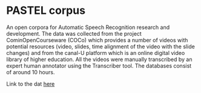 # PASTEL corpus
An open corpora for Automatic Speech Recognition research and development.
The data was collected from the project CominOpenCourseware (COCo) which provides a number of videos with potential resources (video, slides, time alignment of the video with the slide changes) and from the canal-U platform which is an online digital video library of higher education.
All the videos were manually transcribed by an expert human annotator using the Transcriber tool.
The databases consist of around 10 hours.

Link to the dat [here](https://github.com/nicolashernandez/anr-pastel-data)
